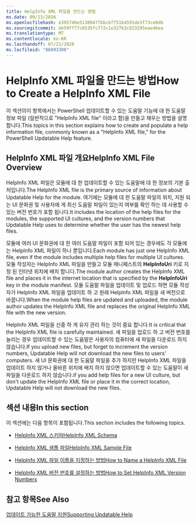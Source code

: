 ```yaml
---
title: HelpInfo XML 파일을 만드는 방법
ms.date: 09/13/2016
ms.openlocfilehash: e395746e51309477bbcbff51b4591de3f73ce0db
ms.sourcegitcommit: de59ff77c6535fc772c1e327b3c823295eaed6ea
ms.translationtype: MT
ms.contentlocale: ko-KR
ms.lasthandoff: 07/22/2020
ms.locfileid: "86893308"
---
```

# <a name="how-to-create-a-helpinfo-xml-file"></a><span data-ttu-id="e60f7-102">HelpInfo XML 파일을 만드는 방법</span><span class="sxs-lookup"><span data-stu-id="e60f7-102">How to Create a HelpInfo XML File</span></span>

<span data-ttu-id="e60f7-103">이 섹션의이 항목에서는 PowerShell 업데이트할 수 있는 도움말 기능에 대 한 도움말 정보 파일 (일반적으로 "HelpInfo XML file" 이라고 함)을 만들고 채우는 방법을 설명 합니다.</span><span class="sxs-lookup"><span data-stu-id="e60f7-103">This topics in this section explains how to create and populate a help information file, commonly known as a "HelpInfo XML file," for the PowerShell Updatable Help feature.</span></span>

## <a name="helpinfo-xml-file-overview"></a><span data-ttu-id="e60f7-104">HelpInfo XML 파일 개요</span><span class="sxs-lookup"><span data-stu-id="e60f7-104">HelpInfo XML File Overview</span></span>

<span data-ttu-id="e60f7-105">HelpInfo XML 파일은 모듈에 대 한 업데이트할 수 있는 도움말에 대 한 정보의 기본 출처입니다.</span><span class="sxs-lookup"><span data-stu-id="e60f7-105">The HelpInfo XML file is the primary source of information about Updatable Help for the module.</span></span> <span data-ttu-id="e60f7-106">여기에는 모듈에 대 한 도움말 파일의 위치, 지원 되는 UI 문화권 및 사용자에 게 최신 도움말 파일이 있는지 여부를 확인 하는 데 사용할 수 있는 버전 번호가 포함 됩니다.</span><span class="sxs-lookup"><span data-stu-id="e60f7-106">It includes the location of the help files for the modules, the supported UI cultures, and the version numbers that Updatable Help uses to determine whether the user has the newest help files.</span></span>

<span data-ttu-id="e60f7-107">모듈에 여러 UI 문화권에 대 한 여러 도움말 파일이 포함 되어 있는 경우에도 각 모듈에는 HelpInfo XML 파일이 하나 뿐입니다.</span><span class="sxs-lookup"><span data-stu-id="e60f7-107">Each module has just one HelpInfo XML file, even if the module includes multiple help files for multiple UI cultures.</span></span> <span data-ttu-id="e60f7-108">모듈 작성자는 HelpInfo XML 파일을 만들고 모듈 매니페스트의 **HelpInfoUri** 키로 지정 된 인터넷 위치에 배치 합니다.</span><span class="sxs-lookup"><span data-stu-id="e60f7-108">The module author creates the HelpInfo XML file and places it in the internet location that is specified by the **HelpInfoUri** key in the module manifest.</span></span> <span data-ttu-id="e60f7-109">모듈 도움말 파일을 업데이트 및 업로드 하면 모듈 작성자가 HelpInfo XML 파일을 업데이트 하 고 원래 HelpInfo XML 파일을 새 버전으로 바꿉니다.</span><span class="sxs-lookup"><span data-stu-id="e60f7-109">When the module help files are updated and uploaded, the module author updates the HelpInfo XML file and replaces the original HelpInfo XML file with the new version.</span></span>

<span data-ttu-id="e60f7-110">HelpInfo XML 파일을 신중 하 게 유지 관리 하는 것이 중요 합니다.</span><span class="sxs-lookup"><span data-stu-id="e60f7-110">It is critical that the HelpInfo XML file is carefully maintained.</span></span> <span data-ttu-id="e60f7-111">새 파일을 업로드 하 고 버전 번호를 늘리는 경우 업데이트할 수 있는 도움말은 사용자의 컴퓨터에 새 파일을 다운로드 하지 않습니다.</span><span class="sxs-lookup"><span data-stu-id="e60f7-111">If you upload new files, but forget to increment the version numbers, Updatable Help will not download the new files to users' computers.</span></span> <span data-ttu-id="e60f7-112">새 UI 문화권에 대 한 도움말 파일을 추가 하지만 HelpInfo XML 파일을 업데이트 하지 않거나 올바른 위치에 배치 하지 않으면 업데이트할 수 있는 도움말이 새 파일을 다운로드 하지 않습니다.</span><span class="sxs-lookup"><span data-stu-id="e60f7-112">if you add help files for a new UI culture, but don't update the HelpInfo XML file or place it in the correct location, Updatable Help will not download the new files.</span></span>

## <a name="in-this-section"></a><span data-ttu-id="e60f7-113">섹션 내용</span><span class="sxs-lookup"><span data-stu-id="e60f7-113">In this section</span></span>

<span data-ttu-id="e60f7-114">이 섹션에는 다음 항목이 포함됩니다.</span><span class="sxs-lookup"><span data-stu-id="e60f7-114">This section includes the following topics.</span></span>

- [<span data-ttu-id="e60f7-115">HelpInfo XML 스키마</span><span class="sxs-lookup"><span data-stu-id="e60f7-115">HelpInfo XML Schema</span></span>](./helpinfo-xml-schema.md)

- [<span data-ttu-id="e60f7-116">HelpInfo XML 샘플 파일</span><span class="sxs-lookup"><span data-stu-id="e60f7-116">HelpInfo XML Sample File</span></span>](./helpinfo-xml-sample-file.md)

- [<span data-ttu-id="e60f7-117">HelpInfo XML 파일 이름을 지정하는 방법</span><span class="sxs-lookup"><span data-stu-id="e60f7-117">How to Name a HelpInfo XML File</span></span>](./how-to-name-a-helpinfo-xml-file.md)

- [<span data-ttu-id="e60f7-118">HelpInfo XML 버전 번호를 설정하는 방법</span><span class="sxs-lookup"><span data-stu-id="e60f7-118">How to Set HelpInfo XML Version Numbers</span></span>](./how-to-set-helpinfo-xml-version-numbers.md)

## <a name="see-also"></a><span data-ttu-id="e60f7-119">참고 항목</span><span class="sxs-lookup"><span data-stu-id="e60f7-119">See Also</span></span>

[<span data-ttu-id="e60f7-120">업데이트 가능한 도움말 지원</span><span class="sxs-lookup"><span data-stu-id="e60f7-120">Supporting Updatable Help</span></span>](./supporting-updatable-help.md)
